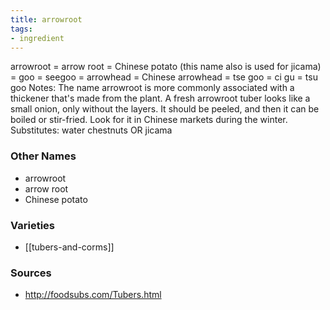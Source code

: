 ```yaml
---
title: arrowroot
tags:
- ingredient
---
```

arrowroot = arrow root = Chinese potato (this name also is used for jicama) = goo = seegoo = arrowhead = Chinese arrowhead = tse goo = ci gu = tsu goo Notes: The name arrowroot is more commonly associated with a thickener that's made from the plant. A fresh arrowroot tuber looks like a small onion, only without the layers. It should be peeled, and then it can be boiled or stir-fried. Look for it in Chinese markets during the winter. Substitutes: water chestnuts OR jicama

### Other Names

* arrowroot
* arrow root
* Chinese potato

### Varieties

* [[tubers-and-corms]]

### Sources
* http://foodsubs.com/Tubers.html
